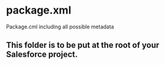 # package.xml
Package.cml including all possible metadata

<p><h2>This folder is to be put at the root of your Salesforce project.</h2></p>
